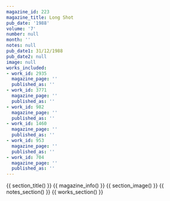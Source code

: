 ```yaml
---
magazine_id: 223
magazine_title: Long Shot
pub_date: '1988'
volume: '7'
number: null
month: ''
notes: null
pub_date1: 31/12/1988
pub_date2: null
image: null
works_included:
- work_id: 2935
  magazine_page: ''
  published_as: ''
- work_id: 3771
  magazine_page: ''
  published_as: ''
- work_id: 982
  magazine_page: ''
  published_as: ''
- work_id: 1460
  magazine_page: ''
  published_as: ''
- work_id: 953
  magazine_page: ''
  published_as: ''
- work_id: 704
  magazine_page: ''
  published_as: ''
---
```


{{ section_title() }}
{{ magazine_info() }}
{{ section_image() }}
{{ notes_section() }}
{{ works_section() }}
